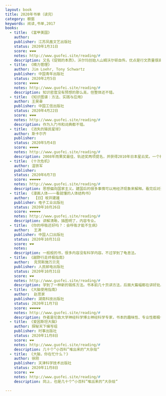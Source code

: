 ```yaml
---
layout: book
title: 2020年书单（读完）
category: 橱窗
keywords: 阅读,书单,2017
books:
  - title: 《富甲美国》
    author:
    publisher: 江苏凤凰文艺出版社
    status: 2020年1月31日
    score: ❤❤❤
    notes: http://www.guofei.site/reading/#
    description: 又名《促销的本质》，沃尔玛创始人山姆沃尔顿自传。优点是行文质量很高，缺点是细节太多，有点儿流水账。部分内容压缩到笔记库中了。
  - title: 《精力管理》
    author: Jim Loehr, Tony Schwartz
    publisher: 中国青年出版社
    status: 2020年2月5日
    score: ❤❤❤❤
    notes: http://www.guofei.site/reading/#
    description: 知识密度没有预想的那么高，但整体还不错。
  - title: 《知识图谱：方法、实践与应用》
    author: 王昊奋
    publisher: 中国工信出版社
    status: 2020年4月22日
    score: ❤❤❤
    notes: http://www.guofei.site/reading/#
    description: 作为入门书和词典都不错。
  - title: 《消失的殖民星球》
    author: 斯卡尔齐
    publisher:
    status: 2020年5月4日
    score: ❤❤❤❤
    notes: http://www.guofei.site/reading/#
    description: 2008年雨果奖最佳、轨迹奖两项提名，并获得2010年日本星云奖。一个被抛弃的殖民星。
  - title: 《十次危机》
    author: 温铁军
    publisher:
    status: 2020年6月7日
    score: ❤❤❤❤❤
    notes: http://www.guofei.site/reading/#
    description: 思想偏向国家主义。建国后的很多事情可以用经济现象来解释。看完后对建国后的经济史有深入了解了，内容比《激荡三十年》和《跌宕一百年》更深入。
  - title: 《漫画人体——一看就懂的人体结构书》
    author:  【日】坂井建雄
    publisher: 电子工业出版社
    status: 2020年10月26日
    score: ❤❤❤❤❤
    notes: http://www.guofei.site/reading/#
    description: 讲解清晰，插图明了，内容专业。
  - title: 《你的呼吸还好吗？：会呼吸才能不生病》
    author:  王涛
    publisher: 中国人口出版社
    status: 2020年10月31日
    score: ❤❤
    notes:
    description: 一般般的书，很多内容没有科学内容。不过学到了龟息法。
  - title: 《越野行走终极指南》
    author:  克劳斯施万贝克
    publisher: 人民邮电出版社
    status: 2020年10月31日
    score: ❤❤
    notes: http://www.guofei.site/reading/#
    description: 学到了一种新的锻炼方法。书本前几十页讲方法，后面大篇幅都在讲好处。
  - title: 《大脑使用指南》
    author:  赵思家
    publisher: 湖南科技出版社
    status: 2020年11月7日
    score: ❤❤❤❤❤
    notes: http://www.guofei.site/reading/#
    description: 作者是伦敦大学神经科学博士神经科学专家，书本的趣味性、专业性都极佳，值得一看。
  - title: 《爱因斯坦大脑》
    author: 探秘天下编写组
    publisher: 时事出版社
    status: 2020年11月8日
    score: ❤❤
    notes: http://www.guofei.site/reading/#
    description: 几十个“小百科”堆出来的“大杂烩”
  - title: 《大脑，你在忙什么？》
    author: 徐刚
    publisher: 天津科学技术出版社
    status: 2020年11月8日
    score: ❤❤
    notes: http://www.guofei.site/reading/#
    description: 同上，也是几十个“小百科”堆出来的“大杂烩”

---
```

